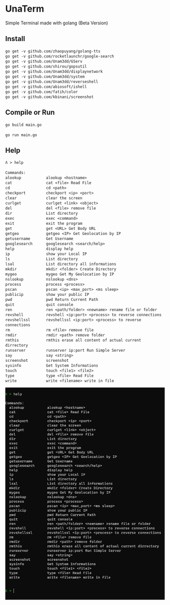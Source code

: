 # UnaTerm
Simple Terminal made with golang (Beta Version)


## Install
    go get -v github.com/zhaopuyang/golang-tts
    go get -v github.com/rocketlaunchr/google-search
    go get -v github.com/Unam3dd/GServ
    go get -v github.com/shirou/gopsutil
    go get -v github.com/Unam3dd/displaynetwork
    go get -v github.com/Unam3dd/system
    go get -v github.com/Unam3dd/reverseshell
    go get -v github.com/abiosoft/ishell
    go get -v github.com/fatih/color
    go get -v github.com/kbinani/screenshot

## Compile or Run
    go build main.go
    
    go run main.go

## Help
    Λ > help

    Commands:
    alookup           alookup <hostname>
    cat               cat <file> Read File
    cd                cd <path>
    checkport         checkport <ip> <port>
    clear             clear the screen
    curlget           curlget <link> <object>
    del               del <file> remove file
    dir               List directory
    exec              exec <command>
    exit              exit the program
    get               get <URL> Get Body URL
    getgeo            getgeo <IP> Get Geolocation by IP
    getusername       Get Username
    googlesearch      googlesearch <search/help>
    help              display help
    ip                show your Local IP
    ls                List directory
    lsal              List directory all informations
    mkdir             mkdir <folder> Create Directory
    mygeo             mygeo Get My Geolocation by IP
    nslookup          nslookup <dns>
    process           process <process>
    pscan             pscan <ip> <max_port> <ms sleep>
    publicip          show your public IP
    pwd               pwd Return Current Path
    quit              quit console
    ren               ren <path/folder> <newname> rename file or folder
    revshell          revshell <ip:port> <process> to reverse connections
    revshellssl       revshellssl <ip:port> <process> to reverse connections
    rm                rm <file> remove file
    rmdir             rmdir <path> remove folder
    rmthis            rmthis erase all content of actual current dirrectory
    runserver         runserver ip:port Run Simple Server
    say               say <string>
    screenshot        screenshot
    sysinfo           Get System Informations
    touch             touch <file1> <file2>
    type              type <file> Read File
    write             write <filename> write in file

![Image1](Capture.PNG)

